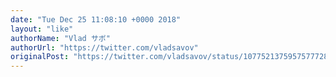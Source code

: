 ```yaml
---
date: "Tue Dec 25 11:08:10 +0000 2018"
layout: "like"
authorName: "Vlad サボ"
authorUrl: "https://twitter.com/vladsavov"
originalPost: "https://twitter.com/vladsavov/status/1077521375957577728"
---
```

